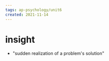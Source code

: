 ```yaml
---
tags: ap-psychology/unit6 
created: 2021-11-14
---
```


# insight

- "sudden realization of a problem's solution" 
